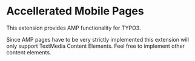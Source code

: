 # Accellerated Mobile Pages

This extension provides AMP functionality for TYPO3.

Since AMP pages have to be very strictly implemented this extension will only support TextMedia Content Elements. Feel free to implement other content elements.
